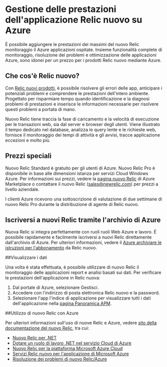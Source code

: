 <properties 
    pageTitle="Usa Relic nuovo con Azure | Microsoft Azure" 
    description="Informazioni su come utilizzare il servizio Relic nuovo per gestire e monitorare l'applicazione Azure." 
    services="" 
    documentationCenter=".net" 
    authors="nickfloyd" 
    manager="timlt" 
    editor=""/>

<tags 
    ms.service="cloud-services" 
    ms.workload="tbd" 
    ms.tgt_pltfrm="na" 
    ms.devlang="dotnet" 
    ms.topic="article" 
    ms.date="08/23/2016" 
    ms.author="nickfloyd@newrelic.com"/>


# <a name="new-relic-application-performance-management-on-azure"></a>Gestione delle prestazioni dell'applicazione Relic nuovo su Azure

È possibile aggiungere le prestazioni dei massimi del nuovo Relic monitoraggio il Azure applicazioni ospitate. Insieme funzionalità complete di monitoraggio, risoluzione dei problemi e ottimizzazione delle applicazioni Azure, sono idonei per un prezzo per i prodotti Relic nuovo mediante Azure.

## <a name="what-is-new-relic"></a>Che cos'è Relic nuovo?

Con [Relic nuovi prodotti](https://newrelic.com/products), è possibile risolvere gli errori delle app, anticipare i potenziali problemi e comprendere le prestazioni dell'intero ambiente. Progettato per risparmiare tempo quando identificazione e la diagnosi problemi di prestazioni e inserisce le informazioni necessarie per risolvere questi problemi a portata di mano.

Nuovo Relic tiene traccia la fase di caricamento e la velocità di esecuzione per le transazioni web, sia dal server e browser degli utenti. Viene illustrato il tempo dedicato nel database, analizza le query lente e le richieste web, fornisce il monitoraggio dei tempi di attività e gli avvisi, tracce applicazione eccezioni e molto più. 

## <a name="special-pricing"></a>Prezzi speciali
Nuovo Relic Standard è gratuito per gli utenti di Azure. Nuovo Relic Pro è disponibile in base alle dimensioni istanza per servizi Cloud Windows Azure. Per informazioni sui prezzi, vedere la [pagina nuovo Relic](https://azure.microsoft.com/marketplace/partners/newrelic/newrelic/) di Azure Marketplace o contattare il nuovo Relic (sales@newrelic.com) per prezzi a livello aziendale.

I clienti Azure ricevono una sottoscrizione di valutazione di due settimane di nuovo Relic Pro durante la distribuzione di agente di Relic nuovo.

## <a name="sign-up-for-new-relic-using-the-azure-store"></a>Iscriversi a nuovi Relic tramite l'archivio di Azure
Nuova Relic si integra perfettamente con ruoli ruoli Web Azure e lavoro. È possibile rapidamente e facilmente iscriversi a nuovi Relic direttamente dall'archivio di Azure. Per ulteriori informazioni, vedere il [Azure archiviare le istruzioni per l'abbonamento](https://docs.newrelic.com/docs/agents/net-agent/azure-installation/azure-cloud-services#signup) da Relic nuovo.

##<a name="view-your-data"></a>Visualizzare i dati

Una volta è stata effettuata, è possibile utilizzare di nuovo Relic il monitoraggio delle applicazioni report e analisi basati sui dati. Per verificare le prestazioni dell'applicazione in Relic nuova:

1. Dal portale di Azure, selezionare Gestisci.
2. Accedere con l'indirizzo di posta elettronica Relic nuovo e la password.
3. Selezionare l'app l'indice di applicazione per visualizzare tutti i dati dell'applicazione nella [pagina Panoramica APM](https://docs.newrelic.com/docs/apm/applications-menu/monitoring/apm-overview-page).

##<a name="using-new-relic-with-azure"></a>Utilizzo di nuovo Relic con Azure

Per ulteriori informazioni sull'uso di nuove Relic e Azure, vedere [sito della documentazione del nuovo Relic](https://docs.newrelic.com/docs/agents/net-agent/azure-installation), tra cui: 

* [Nuovo Relic per .NET](https://docs.newrelic.com/docs/agents/net-agent/getting-started/new-relic-net)
* [Dotare un ruolo di lavoro .NET nel servizio Cloud di Azure](https://docs.newrelic.com/docs/agents/net-agent/azure-installation/instrument-net-worker-role-azure-cloud-service)
* [Nuovo Relic per la piattaforma Microsoft Azure Cloud](https://docs.newrelic.com/docs/agents/net-agent/azure-installation/azure-cloud-services)
* [Servizi Relic nuovo per l'applicazione di Microsoft Azure](https://docs.newrelic.com/docs/agents/net-agent/azure-installation/azure-portal)
* [Risoluzione dei problemi di nuovo Relic/Azure](https://docs.newrelic.com/docs/agents/net-agent/azure-troubleshooting)

